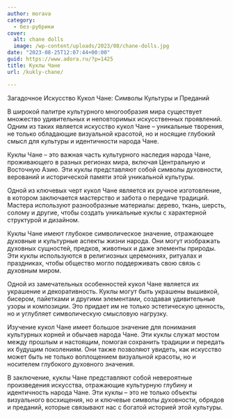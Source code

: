 ```yaml
---
author: morava
category:
  - без-рубрики
cover:
  alt: chane dolls
  image: /wp-content/uploads/2023/08/chane-dolls.jpg
date: "2023-08-25T12:07:44+00:00"
guid: https://www.adora.ru/?p=1425
title: Куклы Чане
url: /kukly-chane/

---
```

Загадочное Искусство Кукол Чане: Символы Культуры и Преданий

В широкой палитре культурного многообразия мира существует множество удивительных и неповторимых искусственных проявлений. Одним из таких является искусство кукол Чане – уникальные творения, не только обладающие визуальной красотой, но и носящие глубокий смысл для культуры и идентичности народа Чане.

Куклы Чане – это важная часть культурного наследия народа Чане, проживающего в разных регионах мира, включая Центральную и Восточную Азию. Эти куклы представляют собой символы духовности, верований и исторической памяти этой уникальной культуры.

Одной из ключевых черт кукол Чане является их ручное изготовление, в котором заключается мастерство и забота о передаче традиций. Мастера используют разнообразные материалы: дерево, ткань, шерсть, солому и другие, чтобы создать уникальные куклы с характерной структурой и дизайном.

Куклы Чане имеют глубокое символическое значение, отражающее духовные и культурные аспекты жизни народа. Они могут изображать духовных сущностей, предков, животных и даже элементы природы. Эти куклы используются в религиозных церемониях, ритуалах и праздниках, чтобы общество могло поддерживать свою связь с духовным миром.

Одной из замечательных особенностей кукол Чане является их украшение и декоративность. Куклы могут быть украшены вышивкой, бисером, пайетками и другими элементами, создавая удивительные узоры и композиции. Это придает им не только эстетическую ценность, но и углубляет символическую смысловую нагрузку.

Изучение кукол Чане имеет большое значение для понимания культурных корней и обычаев народа Чане. Эти куклы служат мостом между прошлым и настоящим, помогая сохранить традиции и передать их будущим поколениям. Они также позволяют увидеть, как искусство может быть не только воплощением визуальной красоты, но и носителем глубокого духовного значения.

В заключение, куклы Чане представляют собой невероятные произведения искусства, отражающие культурную глубину и идентичность народа Чане. Эти куклы – это не только объекты визуального восхищения, но и ключевые символы духовности, обрядов и преданий, которые связывают нас с богатой историей этой культуры.
